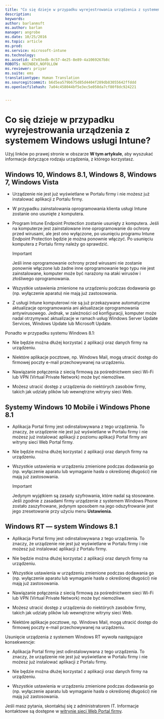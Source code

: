 ```yaml
---
title: "Co się dzieje w przypadku wyrejestrowania urządzenia z systemem Windows usługi Intune? | Dokumentacja firmy Microsoft"
description: 
keywords: 
author: barlanmsft
ms.author: barlan
manager: angrobe
ms.date: 10/25/2016
ms.topic: article
ms.prod: 
ms.service: microsoft-intune
ms.technology: 
ms.assetid: 47e03edb-0c57-4e25-8e89-4a1069267b8c
ROBOTS: NOINDEX,NOFOLLOW
ms.reviewer: priyar
ms.suite: ems
translationtype: Human Translation
ms.sourcegitcommit: b6d5ea579b675d85d4404f289db83055642ffddd
ms.openlocfilehash: 7a04c458044bf5e3ec5e050da7cf80f8dc924221


---
```



# <a name="what-happens-if-you-unenroll-your-windows-device-from-intune"></a>Co się dzieje w przypadku wyrejestrowania urządzenia z systemem Windows usługi Intune?

Użyj linków po prawej stronie w obszarze **W tym artykule**, aby wyszukać informacje dotyczące rodzaju urządzenia, z którego korzystasz.


## <a name="windows-10-windows-81-windows-8-windows-7-windows-vista"></a>Windows 10, Windows 8.1, Windows 8, Windows 7, Windows Vista

-   Urządzenie nie jest już wyświetlane w Portalu firmy i nie możesz już instalować aplikacji z Portalu firmy.

-   W przypadku zainstalowania oprogramowania klienta usługi Intune zostanie ono usunięte z komputera.

-   Program Intune Endpoint Protection zostanie usunięty z komputera. Jeśli na komputerze jest zainstalowane inne oprogramowanie do ochrony przed wirusami, ale jest ono wyłączone, po usunięciu programu Intune Endpoint Protection będzie je można ponownie włączyć. Po usunięciu komputera z Portalu firmy należy go sprawdzić.

    > [!IMPORTANT]
    > Jeśli inne oprogramowanie ochrony przed wirusami nie zostanie ponownie włączone lub żadne inne oprogramowanie tego typu nie jest zainstalowane, komputer może być narażony na ataki wirusów i złośliwego oprogramowania.

-   Wszystkie ustawienia zmienione na urządzeniu podczas dodawania go (np. wyłączenie aparatu) nie mają już zastosowania.

-   Z usługi Intune komputerowi nie są już przekazywane automatyczne aktualizacje oprogramowania ani aktualizacje oprogramowania antywirusowego. Jednak, w zależności od konfiguracji, komputer może nadal otrzymywać aktualizacje w ramach usług Windows Server Update Services, Windows Update lub Microsoft Update.

Ponadto w przypadku systemu Windows 8.1:

-   Nie będzie można dłużej korzystać z aplikacji oraz danych firmy na urządzeniu.

-   Niektóre aplikacje pocztowe, np. Windows Mail, mogą utracić dostęp do firmowej poczty e-mail przechowywanej na urządzeniu.

-   Nawiązanie połączenia z siecią firmową za pośrednictwem sieci Wi-Fi lub VPN (Virtual Private Network) może być niemożliwe.

-   Możesz utracić dostęp z urządzenia do niektórych zasobów firmy, takich jak udziały plików lub wewnętrzne witryny sieci Web.

## <a name="windows-10-mobile-and-windows-phone-81"></a>Systemy Windows 10 Mobile i Windows Phone 8.1

-   Aplikacja Portal firmy jest odinstalowywana z tego urządzenia. To znaczy, że urządzenie nie jest już wyświetlane w Portalu firmy i nie możesz już instalować aplikacji z poziomu aplikacji Portal firmy ani witryny sieci Web Portal firmy.

-   Nie będzie można dłużej korzystać z aplikacji oraz danych firmy na urządzeniu.

-   Wszystkie ustawienia w urządzeniu zmienione podczas dodawania go (np. wyłączenie aparatu lub wymaganie hasła o określonej długości) nie mają już zastosowania.

    > [!IMPORTANT]
    > Jedynym wyjątkiem są zasady szyfrowania, które nadal są stosowane. Jeśli zgodnie z zasadami firmy urządzenie z systemem Windows Phone zostało zaszyfrowane, jedynym sposobem na jego odszyfrowanie jest jego zresetowanie przy użyciu menu **Ustawienia**.

## <a name="windows-rt-running-windows-81"></a>Windows RT — system Windows 8.1

-   Aplikacja Portal firmy jest odinstalowywana z tego urządzenia. To znaczy, że urządzenie nie jest już wyświetlane w Portalu firmy i nie możesz już instalować aplikacji z Portalu firmy.

-   Nie będzie można dłużej korzystać z aplikacji oraz danych firmy na urządzeniu.

-   Wszystkie ustawienia w urządzeniu zmienione podczas dodawania go (np. wyłączenie aparatu lub wymaganie hasła o określonej długości) nie mają już zastosowania.

-   Nawiązanie połączenia z siecią firmową za pośrednictwem sieci Wi-Fi lub VPN (Virtual Private Network) może być niemożliwe.

-   Możesz utracić dostęp z urządzenia do niektórych zasobów firmy, takich jak udziały plików lub wewnętrzne witryny sieci Web.

-   Niektóre aplikacje pocztowe, np. Windows Mail, mogą utracić dostęp do firmowej poczty e-mail przechowywanej na urządzeniu.

Usunięcie urządzenia z systemem Windows RT wywoła następujące konsekwencje:

-   Aplikacja Portal firmy jest odinstalowywana z tego urządzenia. To znaczy, że urządzenie nie jest już wyświetlane w Portalu firmy i nie możesz już instalować aplikacji z Portalu firmy.

-   Nie będzie można dłużej korzystać z aplikacji oraz danych firmy na urządzeniu.

-   Wszystkie ustawienia w urządzeniu zmienione podczas dodawania go (np. wyłączenie aparatu lub wymaganie hasła o określonej długości) nie mają już zastosowania.

Jeśli masz pytania, skontaktuj się z administratorem IT. Informacje kontaktowe są dostępne w [witrynie sieci Web Portal firmy](http://portal.manage.microsoft.com).



<!--HONumber=Dec16_HO2-->


